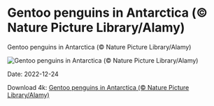 # Gentoo penguins in Antarctica (© Nature Picture Library/Alamy)

Gentoo penguins in Antarctica (© Nature Picture Library/Alamy)

![Gentoo penguins in Antarctica (© Nature Picture Library/Alamy)](https://bing.com/th?id=OHR.GentooGrievances_EN-US6133793039_UHD.jpg&w=1024&h=576)

Date: 2022-12-24

Download 4k: [Gentoo penguins in Antarctica (© Nature Picture Library/Alamy)](https://bing.com/th?id=OHR.GentooGrievances_EN-US6133793039_UHD.jpg)


